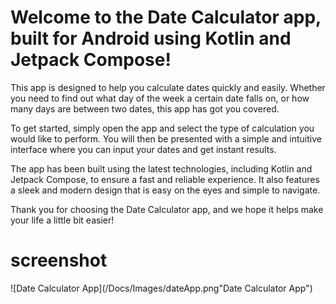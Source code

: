 # Welcome to the Date Calculator app, built for Android using Kotlin and Jetpack Compose!

This app is designed to help you calculate dates quickly and easily. Whether you need to find out what day of the week a certain date falls on, or how many days are between two dates, this app has got you covered.

To get started, simply open the app and select the type of calculation you would like to perform. You will then be presented with a simple and intuitive interface where you can input your dates and get instant results.

The app has been built using the latest technologies, including Kotlin and Jetpack Compose, to ensure a fast and reliable experience. It also features a sleek and modern design that is easy on the eyes and simple to navigate.

Thank you for choosing the Date Calculator app, and we hope it helps make your life a little bit easier!

# screenshot

![Date Calculator App](/Docs/Images/dateApp.png"Date Calculator App")
